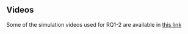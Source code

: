## Videos

Some of the simulation videos used for RQ1-2 are available in [this link](https://figshare.com/s/8a520df7bf5f116936c3)
